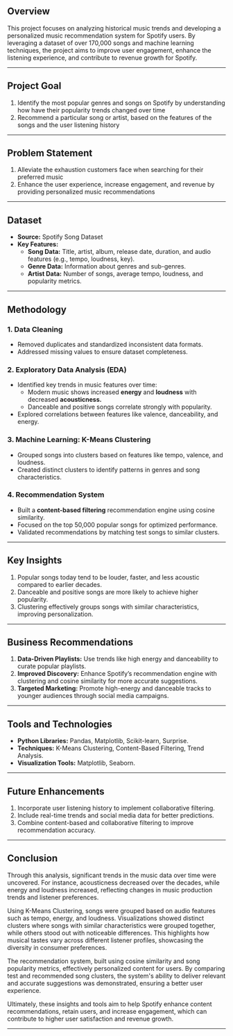 ## Overview  
This project focuses on analyzing historical music trends and developing a personalized music recommendation system for Spotify users. By leveraging a dataset of over 170,000 songs and machine learning techniques, the project aims to improve user engagement, enhance the listening experience, and contribute to revenue growth for Spotify.  

---
## Project Goal 
1. Identify the most popular genres and songs on Spotify by understanding how have their popularity trends changed over time
2. Recommend a particular song or artist, based on the features of the songs and the user listening history

---

## Problem Statement   
1. Alleviate the exhaustion customers face when searching for their preferred music
2. Enhance the user experience, increase engagement, and revenue by providing personalized music recommendations

---

## Dataset  
- **Source:** Spotify Song Dataset  
- **Key Features:**  
  - **Song Data:** Title, artist, album, release date, duration, and audio features (e.g., tempo, loudness, key).  
  - **Genre Data:** Information about genres and sub-genres.  
  - **Artist Data:** Number of songs, average tempo, loudness, and popularity metrics.  

---

## Methodology  

### 1. Data Cleaning  
- Removed duplicates and standardized inconsistent data formats.  
- Addressed missing values to ensure dataset completeness.  

### 2. Exploratory Data Analysis (EDA)  
- Identified key trends in music features over time:  
  - Modern music shows increased **energy** and **loudness** with decreased **acousticness.**  
  - Danceable and positive songs correlate strongly with popularity.  
- Explored correlations between features like valence, danceability, and energy.  

### 3. Machine Learning: K-Means Clustering  
- Grouped songs into clusters based on features like tempo, valence, and loudness.  
- Created distinct clusters to identify patterns in genres and song characteristics.  

### 4. Recommendation System  
- Built a **content-based filtering** recommendation engine using cosine similarity.  
- Focused on the top 50,000 popular songs for optimized performance.  
- Validated recommendations by matching test songs to similar clusters.  

---

## Key Insights  
1. Popular songs today tend to be louder, faster, and less acoustic compared to earlier decades.  
2. Danceable and positive songs are more likely to achieve higher popularity.  
3. Clustering effectively groups songs with similar characteristics, improving personalization.  

---

## Business Recommendations  
1. **Data-Driven Playlists:** Use trends like high energy and danceability to curate popular playlists.  
2. **Improved Discovery:** Enhance Spotify’s recommendation engine with clustering and cosine similarity for more accurate suggestions.  
3. **Targeted Marketing:** Promote high-energy and danceable tracks to younger audiences through social media campaigns.  

---

## Tools and Technologies  
- **Python Libraries:** Pandas, Matplotlib, Scikit-learn, Surprise.  
- **Techniques:** K-Means Clustering, Content-Based Filtering, Trend Analysis.  
- **Visualization Tools:** Matplotlib, Seaborn.  

---

## Future Enhancements  
1. Incorporate user listening history to implement collaborative filtering.  
2. Include real-time trends and social media data for better predictions.  
3. Combine content-based and collaborative filtering to improve recommendation accuracy.  

---

## Conclusion  

Through this analysis, significant trends in the music data over time were uncovered. For instance, acousticness decreased over the decades, while energy and loudness increased, reflecting changes in music production trends and listener preferences.

Using K-Means Clustering, songs were grouped based on audio features such as tempo, energy, and loudness. Visualizations showed distinct clusters where songs with similar characteristics were grouped together, while others stood out with noticeable differences. This highlights how musical tastes vary across different listener profiles, showcasing the diversity in consumer preferences.

The recommendation system, built using cosine similarity and song popularity metrics, effectively personalized content for users. By comparing test and recommended song clusters, the system's ability to deliver relevant and accurate suggestions was demonstrated, ensuring a better user experience.

Ultimately, these insights and tools aim to help Spotify enhance content recommendations, retain users, and increase engagement, which can contribute to higher user satisfaction and revenue growth.

---
